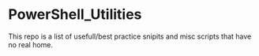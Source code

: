 # PowerShell_Utilities
This repo is a list of usefull/best practice snipits and misc scripts that have no real home.
